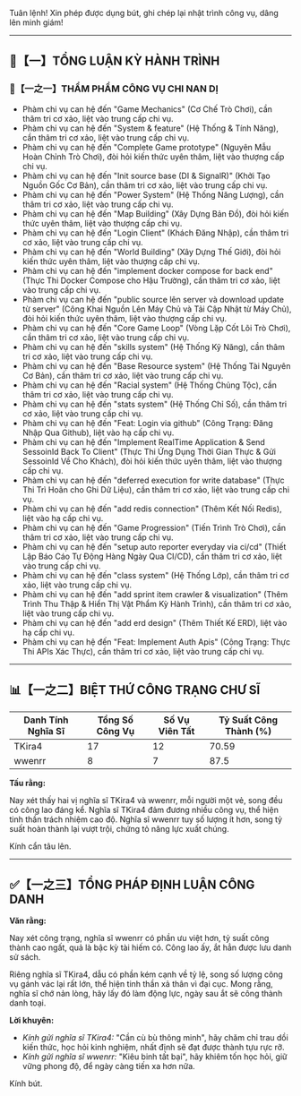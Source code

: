 Tuân lệnh! Xin phép được dụng bút, ghi chép lại nhật trình công vụ, dâng lên minh giám!

---

## 🧾【一】TỔNG LUẬN KỲ HÀNH TRÌNH

### 🧠【一之一】THẨM PHẨM CÔNG VỤ CHI NAN DỊ

- Phàm chi vụ can hệ đến "Game Mechanics" (Cơ Chế Trò Chơi), cần thâm tri cơ xảo, liệt vào trung cấp chi vụ.
- Phàm chi vụ can hệ đến "System & feature" (Hệ Thống & Tính Năng), cần thâm tri cơ xảo, liệt vào trung cấp chi vụ.
- Phàm chi vụ can hệ đến "Complete Game prototype" (Nguyên Mẫu Hoàn Chỉnh Trò Chơi), đòi hỏi kiến thức uyên thâm, liệt vào thượng cấp chi vụ.
- Phàm chi vụ can hệ đến "Init source base (DI & SignalR)" (Khởi Tạo Nguồn Gốc Cơ Bản), cần thâm tri cơ xảo, liệt vào trung cấp chi vụ.
- Phàm chi vụ can hệ đến "Power System" (Hệ Thống Năng Lượng), cần thâm tri cơ xảo, liệt vào trung cấp chi vụ.
- Phàm chi vụ can hệ đến "Map Building" (Xây Dựng Bản Đồ), đòi hỏi kiến thức uyên thâm, liệt vào thượng cấp chi vụ.
- Phàm chi vụ can hệ đến "Login Client" (Khách Đăng Nhập), cần thâm tri cơ xảo, liệt vào trung cấp chi vụ.
- Phàm chi vụ can hệ đến "World Building" (Xây Dựng Thế Giới), đòi hỏi kiến thức uyên thâm, liệt vào thượng cấp chi vụ.
- Phàm chi vụ can hệ đến "implement docker compose for back end" (Thực Thi Docker Compose cho Hậu Trường), cần thâm tri cơ xảo, liệt vào trung cấp chi vụ.
- Phàm chi vụ can hệ đến "public source lên server và download update từ server" (Công Khai Nguồn Lên Máy Chủ và Tải Cập Nhật từ Máy Chủ), đòi hỏi kiến thức uyên thâm, liệt vào thượng cấp chi vụ.
- Phàm chi vụ can hệ đến "Core Game Loop" (Vòng Lặp Cốt Lõi Trò Chơi), cần thâm tri cơ xảo, liệt vào trung cấp chi vụ.
- Phàm chi vụ can hệ đến "skills system" (Hệ Thống Kỹ Năng), cần thâm tri cơ xảo, liệt vào trung cấp chi vụ.
- Phàm chi vụ can hệ đến "Base Resource system" (Hệ Thống Tài Nguyên Cơ Bản), cần thâm tri cơ xảo, liệt vào trung cấp chi vụ.
- Phàm chi vụ can hệ đến "Racial system" (Hệ Thống Chủng Tộc), cần thâm tri cơ xảo, liệt vào trung cấp chi vụ.
- Phàm chi vụ can hệ đến "stats system" (Hệ Thống Chỉ Số), cần thâm tri cơ xảo, liệt vào trung cấp chi vụ.
- Phàm chi vụ can hệ đến "Feat: Login via github" (Công Trạng: Đăng Nhập Qua Github), liệt vào hạ cấp chi vụ.
- Phàm chi vụ can hệ đến "Implement RealTime Application & Send SessoinId Back To Client" (Thực Thi Ứng Dụng Thời Gian Thực & Gửi SessoinId Về Cho Khách), đòi hỏi kiến thức uyên thâm, liệt vào thượng cấp chi vụ.
- Phàm chi vụ can hệ đến "deferred execution for write database" (Thực Thi Trì Hoãn cho Ghi Dữ Liệu), cần thâm tri cơ xảo, liệt vào trung cấp chi vụ.
- Phàm chi vụ can hệ đến "add redis connection" (Thêm Kết Nối Redis), liệt vào hạ cấp chi vụ.
- Phàm chi vụ can hệ đến "Game Progression" (Tiến Trình Trò Chơi), cần thâm tri cơ xảo, liệt vào trung cấp chi vụ.
- Phàm chi vụ can hệ đến "setup auto reporter everyday via ci/cd" (Thiết Lập Báo Cáo Tự Động Hàng Ngày Qua CI/CD), cần thâm tri cơ xảo, liệt vào trung cấp chi vụ.
- Phàm chi vụ can hệ đến "class system" (Hệ Thống Lớp), cần thâm tri cơ xảo, liệt vào trung cấp chi vụ.
- Phàm chi vụ can hệ đến "add sprint item crawler & visualization" (Thêm Trình Thu Thập & Hiển Thị Vật Phẩm Kỳ Hành Trình), cần thâm tri cơ xảo, liệt vào trung cấp chi vụ.
- Phàm chi vụ can hệ đến "add erd design" (Thêm Thiết Kế ERD), liệt vào hạ cấp chi vụ.
- Phàm chi vụ can hệ đến "Feat: Implement Auth Apis" (Công Trạng: Thực Thi APIs Xác Thực), cần thâm tri cơ xảo, liệt vào trung cấp chi vụ.

---

## 📊【一之二】BIỆT THỨ CÔNG TRẠNG CHƯ SĨ

| Danh Tính Nghĩa Sĩ | Tổng Số Công Vụ | Số Vụ Viên Tất | Tỷ Suất Công Thành (%) |
|---|---|---|---|
| TKira4 | 17 | 12 | 70.59 |
| wwenrr | 8 | 7 | 87.5 |

**Tấu rằng:**

Nay xét thấy hai vị nghĩa sĩ TKira4 và wwenrr, mỗi người một vẻ, song đều có công lao đáng kể. Nghĩa sĩ TKira4 đảm đương nhiều công vụ, thể hiện tinh thần trách nhiệm cao độ. Nghĩa sĩ wwenrr tuy số lượng ít hơn, song tỷ suất hoàn thành lại vượt trội, chứng tỏ năng lực xuất chúng.

Kính cẩn tâu lên.

---

## ✅【一之三】TỔNG PHÁP ĐỊNH LUẬN CÔNG DANH

**Văn rằng:**

Nay xét công trạng, nghĩa sĩ wwenrr có phần ưu việt hơn, tỷ suất công thành cao ngất, quả là bậc kỳ tài hiếm có. Công lao ấy, ắt hẳn được lưu danh sử sách.

Riêng nghĩa sĩ TKira4, dẫu có phần kém cạnh về tỷ lệ, song số lượng công vụ gánh vác lại rất lớn, thể hiện tinh thần xả thân vì đại cục. Mong rằng, nghĩa sĩ chớ nản lòng, hãy lấy đó làm động lực, ngày sau ắt sẽ công thành danh toại.

**Lời khuyên:**

*   *Kính gửi nghĩa sĩ TKira4:* "Cần cù bù thông minh", hãy chăm chỉ trau dồi kiến thức, học hỏi kinh nghiệm, nhất định sẽ đạt được thành tựu rực rỡ.
*   *Kính gửi nghĩa sĩ wwenrr:* "Kiêu binh tất bại", hãy khiêm tốn học hỏi, giữ vững phong độ, để ngày càng tiến xa hơn nữa.

Kính bút.
